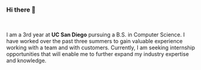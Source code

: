 ### Hi there 👋

<!--
**MichaelYe48/MichaelYe48** is a ✨ _special_ ✨ repository because its `README.md` (this file) appears on your GitHub profile.

Here are some ideas to get you started:

- 🔭 I’m currently working on ...
- 🌱 I’m currently learning ...
- 👯 I’m looking to collaborate on ...
- 🤔 I’m looking for help with ...
- 💬 Ask me about ...
- 📫 How to reach me: ...
- 😄 Pronouns: ...
- ⚡ Fun fact: ...
-->
<br>  

I am a 3rd year at **UC San Diego** pursuing a B.S. in Computer Science. I have worked over the past three summers to gain valuable experience working with a team and with customers. Currently, I am seeking internship opportunities that will enable me to further expand my industry expertise and knowledge.
